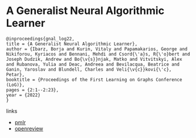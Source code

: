 # A Generalist Neural Algorithmic Learner

```
@inproceedings{gnal_log22,
title = {A Generalist Neural Algorithmic Learner},
author = {Ibarz, Borja and Kurin, Vitaly and Papamakarios, George and Nikiforou, Kyriacos and Bennani, Mehdi and Csord{\'a}s, R{\'o}bert and Joseph Dudzik, Andrew and Bo{\v{s}}njak, Matko and Vitvitskyi, Alex and Rubanova, Yulia and Deac, Andreea and Bevilacqua, Beatrice and Ganin, Yaroslav and Blundell, Charles and Veli{\v{c}}kovi{\'c}, Petar},
booktitle = {Proceedings of the First Learning on Graphs Conference (LoG)},
pages = {2:1--2:23},
year = {2022}
}
```

links
- [pmlr](https://proceedings.mlr.press/v198/ibarz22a.html)
- [openreview](https://openreview.net/forum?id=FebadKZf6Gd)
